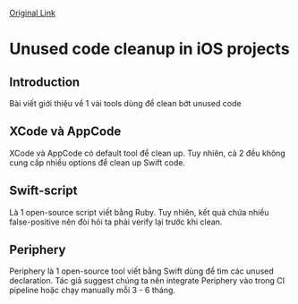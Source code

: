 [Original Link](https://medium.com/@mshcheglov/unused-code-cleanup-in-ios-projects-9789e5d247ca)

# Unused code cleanup in iOS projects
## Introduction
Bài viết giới thiệu về 1 vài tools dùng để clean bớt unused code

## XCode và AppCode
XCode và AppCode có default tool để clean up. Tuy nhiên, cả 2 đều không cung cấp nhiều options để clean up Swift code.

## Swift-script
Là 1 open-source script viết bằng Ruby. Tuy nhiên, kết quả chứa nhiều false-positive nên đòi hỏi ta phải verify lại trước khi clean.

## Periphery
Periphery là 1 open-source tool viết bằng Swift dùng để tìm các unused declaration. Tác giả suggest chúng ta nên integrate Periphery vào trong CI pipeline hoặc chạy manually mỗi 3 - 6 tháng.
